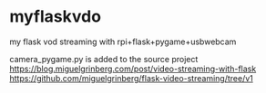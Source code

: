 # myflaskvdo
my flask vod streaming with rpi+flask+pygame+usbwebcam  

camera_pygame.py is added to the source project  
https://blog.miguelgrinberg.com/post/video-streaming-with-flask    
https://github.com/miguelgrinberg/flask-video-streaming/tree/v1  
